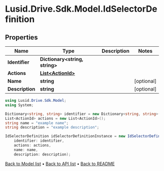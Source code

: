 # Lusid.Drive.Sdk.Model.IdSelectorDefinition

## Properties

Name | Type | Description | Notes
------------ | ------------- | ------------- | -------------
**Identifier** | **Dictionary&lt;string, string&gt;** |  | 
**Actions** | [**List&lt;ActionId&gt;**](ActionId.md) |  | 
**Name** | **string** |  | [optional] 
**Description** | **string** |  | [optional] 

```csharp
using Lusid.Drive.Sdk.Model;
using System;

Dictionary<string, string> identifier = new Dictionary<string, string>();
List<ActionId> actions = new List<ActionId>();
string name = "example name";
string description = "example description";

IdSelectorDefinition idSelectorDefinitionInstance = new IdSelectorDefinition(
    identifier: identifier,
    actions: actions,
    name: name,
    description: description);
```

[Back to Model list](../README.md#documentation-for-models) &#8226; [Back to API list](../README.md#documentation-for-api-endpoints) &#8226; [Back to README](../README.md)
